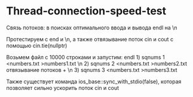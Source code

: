 # Thread-connection-speed-test
Связь потоков: в поисках оптимального ввода и вывода endl на \n

 Протестируем с end и \n, а также отвязывание поток cin и cout c помощью cin.tie(nullptr)
 
 Возьмем файл с 10000 строками и запустим:
        endl
        1) sqnums 1 <numbers.txt >numbers1.txt 
        \n
        2) sqnums 2 <numbers.txt >numbers2.txt 
        отвязывание потоков + \n
        3) sqnums 3 <numbers.txt >numbers3.txt 
 
 Также существует команда ios_base::sync_with_stdio(false), которая позволяет сильно ускорить поток cin и cout
